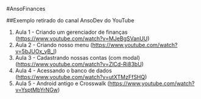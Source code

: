 #AnsoFinances

##Exemplo retirado do canal AnsoDev do YouTube

1. Aula 1 - Criando um gerenciador de finanças (https://www.youtube.com/watch?v=MJeBgSVanUU)
1. Aula 2 - Criando nosso menu (https://www.youtube.com/watch?v=5bJUOx_yB_I)
1. Aula 3 - Cadastrando nossas contas (com modal) (https://www.youtube.com/watch?v=ZlCd-Ri83bU)
1. Aula 4 - Acessando o banco de dados (https://www.youtube.com/watch?v=utXTMzFfSHQ)
1. Aula 5 - Android antigo e Crosswalk (https://www.youtube.com/watch?v=YsptMbYrNGw)